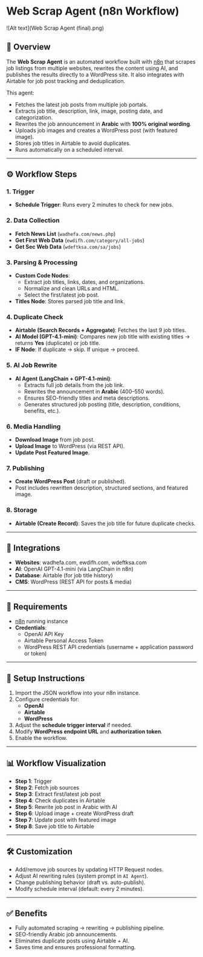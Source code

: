 # Web Scrap Agent (n8n Workflow)
![Alt text](Web Scrap Agent (final).png)

## 📌 Overview
The **Web Scrap Agent** is an automated workflow built with [n8n](https://n8n.io/) that scrapes job listings from multiple websites, rewrites the content using AI, and publishes the results directly to a WordPress site. It also integrates with Airtable for job post tracking and deduplication.

This agent:
- Fetches the latest job posts from multiple job portals.
- Extracts job title, description, link, image, posting date, and categorization.
- Rewrites the job announcement in **Arabic** with **100% original wording**.
- Uploads job images and creates a WordPress post (with featured image).
- Stores job titles in Airtable to avoid duplicates.
- Runs automatically on a scheduled interval.

---

## ⚙️ Workflow Steps

### 1. **Trigger**
- **Schedule Trigger**: Runs every 2 minutes to check for new jobs.

### 2. **Data Collection**
- **Fetch News List** (`wadhefa.com/news.php`)
- **Get First Web Data** (`ewdifh.com/category/all-jobs`)
- **Get Sec Web Data** (`wdeftksa.com/sa/jobs`)

### 3. **Parsing & Processing**
- **Custom Code Nodes**:
  - Extract job titles, links, dates, and organizations.
  - Normalize and clean URLs and HTML.
  - Select the first/latest job post.
- **Titles Node**: Stores parsed job title and link.

### 4. **Duplicate Check**
- **Airtable (Search Records + Aggregate)**: Fetches the last 9 job titles.
- **AI Model (GPT-4.1-mini)**: Compares new job title with existing titles → returns **Yes** (duplicate) or job title.
- **IF Node**: If duplicate → skip. If unique → proceed.

### 5. **AI Job Rewrite**
- **AI Agent (LangChain + GPT-4.1-mini)**:
  - Extracts full job details from the job link.
  - Rewrites the announcement in **Arabic** (400–550 words).
  - Ensures SEO-friendly titles and meta descriptions.
  - Generates structured job posting (title, description, conditions, benefits, etc.).

### 6. **Media Handling**
- **Download Image** from job post.
- **Upload Image** to WordPress (via REST API).
- **Update Post Featured Image**.

### 7. **Publishing**
- **Create WordPress Post** (draft or published).
- Post includes rewritten description, structured sections, and featured image.

### 8. **Storage**
- **Airtable (Create Record)**: Saves the job title for future duplicate checks.

---

## 📂 Integrations
- **Websites**: wadhefa.com, ewdifh.com, wdeftksa.com  
- **AI**: OpenAI GPT-4.1-mini (via LangChain in n8n)  
- **Database**: Airtable (for job title history)  
- **CMS**: WordPress (REST API for posts & media)  

---

## 🔧 Requirements
- [n8n](https://n8n.io/) running instance
- **Credentials**:
  - OpenAI API Key
  - Airtable Personal Access Token
  - WordPress REST API credentials (username + application password or token)

---

## 🚀 Setup Instructions
1. Import the JSON workflow into your n8n instance.
2. Configure credentials for:
   - **OpenAI**
   - **Airtable**
   - **WordPress**
3. Adjust the **schedule trigger interval** if needed.
4. Modify **WordPress endpoint URL** and **authorization token**.
5. Enable the workflow.

---

## 📊 Workflow Visualization
- **Step 1**: Trigger  
- **Step 2**: Fetch job sources  
- **Step 3**: Extract first/latest job post  
- **Step 4**: Check duplicates in Airtable  
- **Step 5**: Rewrite job post in Arabic with AI  
- **Step 6**: Upload image + create WordPress draft  
- **Step 7**: Update post with featured image  
- **Step 8**: Save job title to Airtable  

---

## 🛠️ Customization
- Add/remove job sources by updating HTTP Request nodes.  
- Adjust AI rewriting rules (system prompt in `AI Agent`).  
- Change publishing behavior (draft vs. auto-publish).  
- Modify schedule interval (default: every 2 minutes).  

---

## ✅ Benefits
- Fully automated scraping → rewriting → publishing pipeline.  
- SEO-friendly Arabic job announcements.  
- Eliminates duplicate posts using Airtable + AI.  
- Saves time and ensures professional formatting.  
